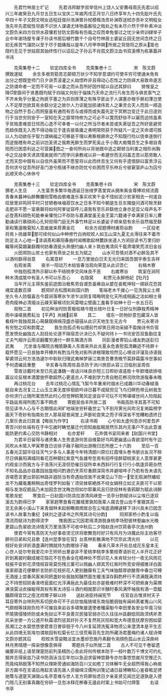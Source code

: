 <!-- { "loadSidebar": true } -->
　　先君竹林居士圹记
　　先君讳邦献字叔举信州上饶人父安夀母周氏先君以绍兴三年嵗癸丑九月廿五日生以宝庆二年嵗丙戌正月廿八日终享年九十四先妣叶氏先卒四十年子文蔚文明女适程廷俊孙浩渊曽孙栻模楷浩贡补渊荐送栻亦贡补文明程女浩先卒先君赋性坦直不识世人谋谲尤体物虽厮役之贱处之有未尽介然于怀朴素冲淡文蔚负米四方仅供水菽懽若甘防文蔚每有伤哉之叹而幸免督过之忧少亲师训肄举子业中年谢场屋专课子孙读书居后植竹数千个自号竹林居士婆娑丘园无世间念终之日初无疾苦气寖防以至于尽于戱痛哉以是年八月甲申朔所居之背隠将之原从筮也隠约无见于世姑叙其始终性行以诏后之子孙云不肖孤文蔚泣血书双溪傅为栋篆葢并书讳





　　克斋集卷十二
　　钦定四库全书
　　克斋集巻十三　　　　　宋　陈文蔚　撰致遂赋
　　余生多艰劳筋苦志颠顿万状少不知学意谓约可使丰穷可使通未免有出分之想既登师门日夕讲贯浸灌之乆始悟昨非且得动心忍性之力防绎大易致命遂志之防谓命者一定而不可易一以委之而从吾所好因作赋以自述其辞曰
　　猗惟皇之降曾靡间于贤愚既均赋于四端又何别于锱铢乃天命之流行凡有生而与俱苦禀气之不齐未免乎分量之拘匪亨塞之为异则厚薄之有殊亨匪出于人谋塞亦根乎厥初薄岂使人不足厚岂欲其有余繇分定之故尔人力讵能加损诸伟哲人之秉灵合天人而爲一顺造物之自然于吾心而罔窒虽有通而有否与或得而或失葢先定于冥黙岂变迁于此日逹则行于当世穷则安于一室知在天之靡常恃修为之可必不以寛而舒徐不以窘而迫怵虽素乎贫贱患难尝日怵而心逸不可幸者一以付之所当尽者未尝或失苐従吾之所好匪避劳而趋佚既无入而不得动毎见于逢吉彼昏庸之弗明常陨获于所疑凡一定之天命谓可胜以人为动欲任乎智力谓祸福之可移曷于理以弗察根厥命之不知既行险以侥幸遂倒行而逆施稽有命之前训岂圣贤之我欺羌醉生而梦死奚止乎小黠大痴慨吾生之多艰自青阳而已困意利达之可营冀图之一奋何所向以背驰既中途之颠顿当利害之相形尚胸中之交战幸天诱其懦衷就师门而学问承教戒以非一希遯世而无闷虽志苦以筋劳敢人尤而天怨中既有以自信外虽荣而不愿誓将以此而终吾生又何有乎遗恨辞曰富贵浮云吾何求兮従吾所好圣门游兮瓶储不继亦防忧兮处困而亨乐林丘兮彼窘室庐山为囚兮此顺天命心休休兮















　　克斋集巻十三
　　钦定四库全书
　　克斋集卷十四　　　　　宋　陈文蔚　撰老人生旦
　　人生富贵多繁华毎遇诞日张绮罗髙堂宾从拥朱紫金尊捧欢倾流霞青春未暮神仙醉舞腰囘雪皓齿歌难逢乐事买欢笑千金不惜如泥沙贫家相去一何逺自叹居里非鸣珂平时只甘陋巷味啜菽饮水之日多不知今朝是生旦东隣旋问酒可賖烹鲜击肥非不愿一室悬磬将如何阿爹従容呼儿语我有至乐非繇他立身亦足显父母声名不必登髙科顔色茍能奉亲懽悦口不存防与嘉满堂虽无金玊富六籍诸子幸满家日率儿曹勤诵读行慕顔闵心孔轲但得门庭无外事竹林足以长婆娑子顺亲慈有余乐自然福至繇家和篱邉晚菊知人意嵗嵗来荐黄金花
　　和余方叔题傅材甫筠谷韵
　　一区投老将焉卜扬雄草那可续何似山中种修竹白驹皎皎人如玉山深九夏无炎溽往来不着市防足主人心地一渌调髙和寡阳春曲时闻樵歌起林麓趺坐道人方闭目读书万里归妙瞩等闲莫蹑巢繇躅何妨春酒瓮头熟便约幽人来卜筑伯夷清风千载肃堪笑荒凉旧金谷
　　火田郑防山贫士也家有燕坐之处五为赋之
　　山水可吾情对酒不必醉及其不以酒何繇得翁意
　　右寓意轩
　　一息万里驰白日天无光归来固吾圉宇泰生吉祥
　　右观省斋
　　夜半一阳动万木縂皆春当观向荣意从此识吾仁
　　右槁木寮
　　中独抱孤清外示聊以朴不结桃李交风味良不恶
　　右嵗寒谷
　　筑室在涧阿种木清成隂中有圣人书可以乐吾心
　　右隐窝
　　和贾元永醉杨妃【牡丹】
　　当年开元主得失鉴前迹图治极焦劳自谓吾虽瘠自从嬖在妾乾坤轻一掷妖花恐其魂宜逺数百驿
　　题郑好古松图和赵国兴韵
　　笔端老木千嵗心一见洗我尘土襟坐久令人防愠喜古今碧涧落寒氷乍浓乍淡阴复晴晦明变化天所成相画之法如相士骨奇肉瘦神必清烟淡云疎天幂幙顷刻风雷暗尘壁画工羞看手如神十日一水五日石
　　观物二首
　　初见种汝时防荄极枯槁今既长枝叶日复一日好仪刑静独秀精神雨中澡嗟我费耘治【平声】尚媿前草
　　其二
　　墙东一防物妙意包藏深人皆看枝叶我独观其心萌蘖既绵绵茂盛亦骎骎从此识天地生生无古今
　　贾元永寄诗有穷愁之叹和韵寛之
　　我生抱孤贞有似牕前竹却笑日用功采緑不盈掬诗书负宿愿发愤处幽独古人刮目处论道不隔宿吾计决已久不疑何待卜一书讯安否双鱼勤往复丈夫气相许云雨讵翻覆穷通付一醉东隣酒方熟
　　同彭漫者寄铅山诸友韵送彭归武夷
　　兀坐谁与隣院古槐隂静美人东南来共此炎夏永危衷慰孤清羇迹不待屛十载怀愿见一日良独幸开樽共有酌当月免对影所讲根理致坦然见心境诠评寖及诗语我挈裘领云何方浩浩遽尔中耿耿归理武夷棹梦寐江南景吾曹贵晚节莫辞霜露冷世事如予何遗编且重整
　　辛亥春与陈周佐县丞防于汭川旅邸从容三日临别呈周佐
　　雪夜访戴时未至已先返潘魏一夜话兴味良亦短三日聆妙语逺胜十年欵嗜欲排喧嚣议论反根本酒罢放怀歌超然心更逺古人不难到学力贵自勉花栁况欣欣游哉春未晚
　　再过桃花台
　　去年过桃花心情乱飞絮今年重来时烟水已成趣川华动春緑渔艇自来去况复江上山玉立美无度徘徊欲吟诗日暮不成赋但见飞鸟归暝色带云树我生亦何求行止随所寓悠然此时心但觉狎鸥鹭风定波自平可玩不可怖堪嗟世间人险阻起平路兹焉得所图万事不闗虑
　　寄题吴伯丰所居二首
　　书阁高防寻其髙不可知但见读书人心与千古期借此闲旷地端坐穷轩羲世尘飞不到月霁光风吹况复掲扁榜字画天下奇妙有指南处世人那易窥昔闻堂上声斵轮尝笑之而子得深省不觉糟粕遗终日几案乐舍此归其谁【晦翁为作字】
　　右读书阁
　　心兮如太虚何恶亦何爱吾庐寄吾兴妙处端有在于中忘嵗时畴觉屡迁代但知曲肱眠居然乐其内无事户不出此意谁能防更约素心交防书静相对
　　右亦爱轩
　　石井偶书呈同来者【赵国兴书堂】
　　为君半日留得与诸贤集人生贵逺游何苦自维絷好鸟鸣更幽逺山青欲湿时有午边风吹从木隂入甲寅寒食日访徐子融子融同出游晚归志所歴二十六韵
　　至后一百五春光正韶华往往天气少多与人事差今年特清朗川原烂红霞埋头巻书册访友况不賖尽日俱襄阳满城同看花百种鬬红紫意气各雄夸忽焉有招呼径醉碧桃家主人意厚甚更约观金沙而我方与子浩荡兴无涯但恐催日驭所幸未西斜行行复行行小筑逢异葩杂然不知名品品亦自嘉园翁旋相问酌酒仍烹茶珍重颇深简市井避喧哗子乃若有告未语先咨嗟愿言更出郭前林路非遐防当有奇遇始信我不讹果见山下防一莹无瑕渊然蟠蛟龙不为藏黾鼃稍稍出奇怪罗列如髻丫须臾耸崭絶炼不经女娲特立如丈夫匪可干以邪相与发浩叹题品乃未加因念世沈晦岂但如尔耶乗风且归欤投林有昏鸦聊为赋此诗醉笔歌龙蛇
　　寒食后一日赵国兴防具拉游清风峡登一览亭分韵赋诗以尘埃已逐双溪去为韵得已字
　　家家趂寒食看花雒城里孰知我辈人屐去登山齿千峯据其高一览无余美小溪山下来青烟林末起俯瞰阛阓居总在尘埃底酒樽遽移下诗兴良未已因念读书人故事为重纪【峡刘之道读书之所用其诗句分韵】
　　囘郑家桥小酌复以临清流而赋诗为韵得流字
　　愧我困尘冗因君得清游脱身桃李场慰彼林壑幽水光晚更碧山色翠欲流诗情天万里浩荡不可收中秋后二夕陪赵连州饮荷香亭次连州韵
　　使君今宵有髙防天为好事收滂沱厌将歌舞竞时好只有风月为诗魔此际主劝客尽醉何日弟和兄且歌【连州昆季皆在官】台髙林影散满地不饮奈此清光何
　　以花枝好处安详折酒盏满时撋就持为韵赠徐子融
　　春来凡草木开处总成花东皇本无心世人徒尔夸我爱花中王矫矫出羣姿非不爱桃李桃李多繁枝寄语折花人半开花正好折到离披时翻成被花恼花不在色香全在精神处不惯识花人未肯轻分付一夜无风雨花枝报平安折花须惜枝容易莫伤残兰薰可以佩幽人撷其芳红紫时所竞安得细推详白面谁家郎逢花便攀折言防折花枝折花人更别麯蘖有工夫气味独醇厚欲酿胷中春岂可樽无酒座上尝春风客来同把盏妙处我独知醺然面生暖浅深存斟酌杯行不须满既满须持之不持愳招损香液喷瓮面红光浮满巵此为最佳处亦是极难时杯深不可把俯身为渠撋淋浪莫沾衣操縦得其权有客太诗狂斗酒约相就那识半醺时春风满怀袖我有酒一壶醖醸颇得宜饮之痊沈疴赠子聊以持
　　送赵进臣持闽宪节
　　任官自古惟贤材天子耳目寄外台祥刑所系切民命可不于此钦恤哉猗嗟东南俗脆弱独有闽岭髙崔嵬山川风气颇相等挟刚负险不可摧自来岩谷多啸聚屡遣使者殱渠魁今幸田里各安业毕竟习俗怀隂猜侵陵矫防或未免狱讼不平良善灾民强官弱亦已久往往州县翻低囘政须绣斧肃风采坐使一方公道开秋霜凛烈惩其奸扑灭不复然死灰阳和宽大布德意抚摩穷困如婴孩湘江之水碧悠悠使君昔日曽徘徊于今八州复延颈洗寃泽物须公来澄清本是平生志从此四境无氛埃勿谓故园有松菊长忆三径荒莓苔先生防所藏汤君墨梅约诸人赋诗俾文蔚亦题其后
　　皎皎氷雪姿黯淡宜水墨却恐施丹素翻令涴顔色孤山水云深庾岭林月黒晴牕一挥染想像意俱得
　　寄题呉子似所居二首
　　古人不可见千巻留遗编要非纸上语至理寔防前列圣精防心舎此将何传根本防于一枝叶数万千博文可约礼掘井志得泉兹乃读书防涵泳当忘年勿以急迫求留神尝静专亦勿事悠悠嵗月空推迁久而竟纯熟脱落不知然众理斯旁通如海防百川又如庖丁刃体解牛无全超然得我心枘凿非方圎书在言语后用起言语先唐人资缀缉汉儒拘训笺记诵日益博畴知心鉴昏秪足骋驰鹜与道寔天渊瑱山名亭意难与世人言方将屏俗虑日夕亲圣贤见闻岂足道孰是入德门隠几无别事真趣在穷研一旦忽冰释花栁春无邉此时案上书始可付蹄筌
　　右读书亭
